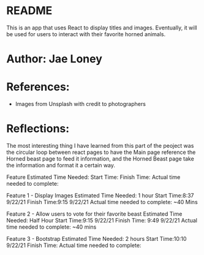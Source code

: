# README

This is an app that uses React to display titles and images. Eventually, it will be used for users to interact with their favorite horned animals.

# Author: Jae Loney

# References: 
- Images from Unsplash with credit to photographers 

# Reflections:
The most interesting thing I have learned from this part of the peoject was the circular loop between react pages to have the Main page reference the Horned beast page to feed it information, and the Horned Beast page take the information and format it a certain way.

Feature
Estimated Time Needed:
Start Time:
Finish Time:
Actual time needed to complete:

Feature 1 - Display Images
Estimated Time Needed: 1 hour
Start Time:8:37 9/22/21
Finish Time:9:15 9/22/21
Actual time needed to complete: ~40 Mins

Feature 2 - Allow users to vote for their favorite beast
Estimated Time Needed: Half Hour
Start Time:9:15 9/22/21
Finish Time: 9:49 9/22/21
Actual time needed to complete: ~40 mins

Feature 3 - Bootstrap
Estimated Time Needed: 2 hours
Start Time:10:10 9/22/21
Finish Time:
Actual time needed to complete: